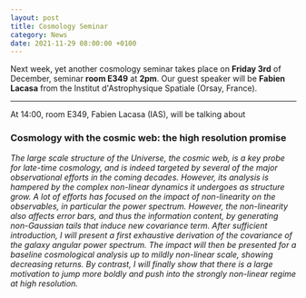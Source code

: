```yaml
---
layout: post
title: Cosmology Seminar
category: News
date: 2021-11-29 08:00:00 +0100
---
```


Next week, yet another cosmology seminar takes place on **Friday 3rd** of December,
seminar **room E349** at **2pm**. Our guest speaker will be **Fabien Lacasa**
from the Institut d'Astrophysique Spatiale (Orsay, France).

---

At 14:00, room E349, Fabien Lacasa (IAS), will be talking about


### Cosmology with the cosmic web: the high resolution promise

*The large scale structure of the Universe, the cosmic web, is a key
probe for late-time cosmology, and is indeed targeted by several of
the major observational efforts in the coming decades. However, its
analysis is hampered by the complex non-linear dynamics it undergoes
as structure grow. A lot of efforts has focused on the impact of
non-linearity on the observables, in particular the power
spectrum. However, the non-linearity also affects error bars, and thus
the information content, by generating non-Gaussian tails that induce
new covariance term. After sufficient introduction, I will present a
first exhaustive derivation of the covariance of the galaxy angular
power spectrum. The impact will then be presented for a baseline
cosmological analysis up to mildly non-linear scale, showing
decreasing returns. By contrast, I will finally show that there is a
large motivation to jump more boldly and push into the strongly
non-linear regime at high resolution.*




